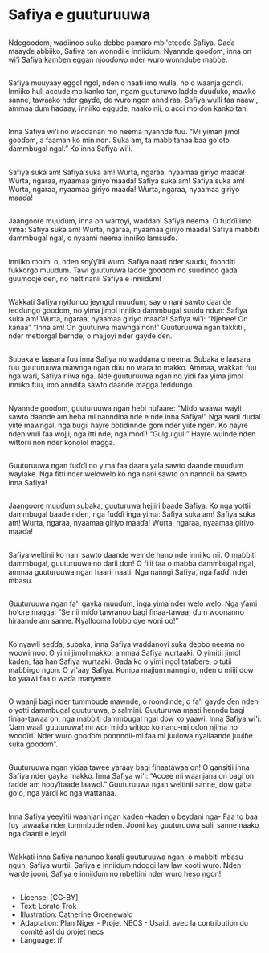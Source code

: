 # Safiya e guuturuuwa

##
Ndegooɗom, waɗiinoo suka debbo
pamaro mbi'eteeɗo Safiya. Gaɗa
maayde abbiiko, Safiya tan wonndi
e inniiɗum.
Nyannde gooɗom, inna on wi'i
Safiya kamɓen eggan njooɗowo
nder wuro wonnduɓe maɓɓe.

##
Safiya muuyaay eggol ngol, nden o
naati imo wulla, no o waanja gonɗi.
Inniiko huli accude mo kanko tan,
ngam guuturuwo ladde ɗuuɗuko,
mawko sanne, tawaako nder gayɗe,
ɗe wuro ngon anndiraa.
Safiya wulli faa naawi, ammaa ɗum
haɗaay, inniiko eggude, naako nii, o
acci mo ɗon kanko tan.

##
Inna Safiya wi'i no waddanan mo
neema nyannde fuu.
“Mi yiman jimol gooɗom, a faaman
ko min non. Suka am, ta
maɓɓitanaa baa go'oto dammbugal
ngal.” Ko inna Safiya wi'i.

##
Safiya suka am!
Safiya suka am!
Wurta, ngaraa, nyaamaa giriyo maaɗa!
Wurta, ngaraa, nyaamaa giriyo maaɗa!
Safiya suka am!
Safiya suka am!
Wurta, ngaraa, nyaamaa giriyo maaɗa!
Wurta, ngaraa, nyaamaa giriyo maaɗa!

##
Jaangoore muuɗum, inna on
wartoyi, waddani Safiya neema.
O fuɗɗi imo yima:
Safiya suka am!
Wurta, ngaraa, nyaamaa giriyo
maaɗa!
Safiya maɓɓiti dammbugal ngal, o
nyaami neema inniiko lamsuɗo.

##
Inniiko molmi o, nden soƴƴitii wuro.
Safiya naati nder suudu, foonditi
fukkorgo muuɗum.
Tawi guuturuwa ladde gooɗom no
suuɗinoo gaɗa guumooje ɗen, no
hettinanii Safiya e inniiɗum!

##
Wakkati Safiya nyifunoo jeyngol
muuɗum, say o nani sawto daande
teddungo gooɗom, no yima jimol
inniiko dammbugal suudu ndun:
Safiya suka am!
Wurta, ngaraa, nyaamaa giriyo
maaɗa!
Safiya wi'i: “Njehee! On kanaa”
“Inna am! On guuturwa mawnga
non!” Guuturuuwa ngan takkitii,
nder mettorgal ɓernde, o majjoyi
nder gayɗe ɗen.

##
Subaka e laasara fuu inna Safiya no
waddana o neema.
Subaka e laasara fuu guuturuuwa
mawnga ngan duu no wara to
makko. Ammaa, wakkati fuu nga
wari, Safiya riiwa nga.
Nde guuturuuwa ngan no yiɗi faa
yima jimol inniiko fuu, imo anndita
sawto daande magga teddungo.

##
Nyannde gooɗom, guuturuuwa
ngan heɓi nufaare: “Miɗo waawa
wayli sawto daande am heɓa mi
nanndina nde e nde inna Safiya!”
Nga waɗi duɗal yiite mawngal, nga
bugii hayre ɓotiɗinnde gom nder
yiite ngen. Ko hayre nden wuli faa
wojji, nga itti nde, nga moɗi!
“Gulgulgul!” Hayre wulnde nden
wittorii non nder konolol magga.

##
Guuturuuwa ngan fuɗɗi no yima faa
daara yala sawto daande muuɗum
waylake.
Nga fitti nder welowelo ko nga nani
sawto on nanndii ba sawto inna
Safiya!

##
Jaangoore muuɗum subaka, guuturuwa hejjiri ɓaade Safiya. Ko
nga yottii dammbugal ɓaade nden, nga fuɗɗi inga yima:
Safiya suka am!
Safiya suka am!
Wurta, ngaraa, nyaamaa giriyo maaɗa!
Wurta, ngaraa, nyaamaa giriyo maaɗa!

##
Safiya weltinii ko nani sawto daande
welnde hano nde inniiko nii. O
maɓɓiti dammbugal, guuturuuwa
no darii ɗon!
O filii faa o maɓɓa dammbugal ngal,
ammaa guuturuuwa ngan haarii
naati.
Nga nanngi Safiya, nga faɗɗi nder
mbasu.

##
Guuturuuwa ngan fa'i gayka
muuɗum, inga yima nder welo
welo.
Nga ƴami ho'ore magga: “Se nii
miɗo tawranoo bagi finaa-tawaa,
ɗum woonanno hiraande am sanne.
Nyallooma lobbo oye woni oo!”

##
Ko nyawli seɗɗa, subaka, inna
Safiya waddanoyi suka debbo
neema no woowirnoo. O yimi jimol
makko, ammaa Safiya wurtaaki. O
yimitii jimol kaden, faa han Safiya
wurtaaki.
Gaɗa ko o yimi ngol tataɓere, o tutii
maɓɓirgo ngon. O yi'aay Safiya.
Kumpa majjum nanngi o, nden o
miiji dow ko yaawi faa o waɗa
manyeere.

##
O waanji bagi nder tummbude
mawnde, o roondinde, o fa'i gayɗe
ɗen nden o yotti dammbugal
guuturuwa, o salmini. Guuturuwa
maati henndu bagi finaa-tawaa on,
nga maɓɓiti dammbugal ngal dow
ko yaawi.
Inna Safiya wi'i: “Jam waali
guuturuwa! mi won miɗo wittoo ko
nanu-mi oɗon njima no wooɗiri.
Nder wuro gooɗom poonndii-mi faa
mi juulowa nyallaande juulɓe suka
gooɗom”.

##
Guuturuuwa ngan yiɗaa tawee yaraay bagi finaatawaa on!
O gansitii inna Safiya nder gayka makko. Inna Safiya
wi'i: “Accee mi waanjana on bagi on fadde am
hooƴitaade laawol.”
Guuturuuwa ngan weltinii sanne, dow gaba go'o, nga
yardi ko nga wattanaa.

##
Inna Safiya yeeƴitii waanjani ngan
kaden –kaden o ɓeydani nga- Faa to
baa fuy tawaaka nder tummbude
nden.
Jooni kay guuturuuwa sulii sanne
naako nga ɗaanii e leydi.

##
Wakkati inna Safiya nanunoo karali
guuturuuwa ngan, o maɓɓiti mbasu
ngun, Safiya wurtii.
Safiya e inniiɗum ndoggi law law
kooti wuro.
Nden warde jooni, Safiya e inniiɗum
no mbeltini nder wuro heso ngon!

##
* License: [CC-BY]
* Text: Lorato Trok
* Illustration: Catherine Groenewald
* Adaptation: Plan Niger - Projet NECS - Usaid, avec la contribution du comité asl du projet necs
* Language: ff
